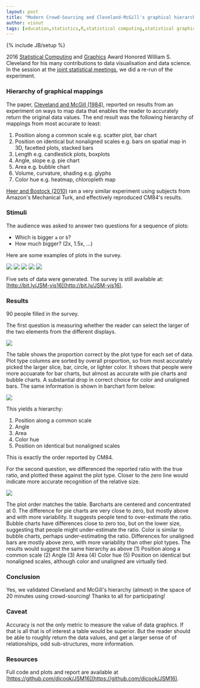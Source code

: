 ```yaml
---
layout: post
title: "Modern Crowd-Sourcing and Cleveland-McGill's graphical hierarchy"
author: visnut
tags: [education,statistics,R,statistical computing,statistical graphics,data wrangling,visual perception]
---
```

{% include JB/setup %}

2016 [Statistical Computing](http://stat-computing.org/computing/) and [Graphics](http://stat-graphics.org/graphics/) Award Honored William S. Cleveland for his many contributions to data visualisation and data science. In the session at the [joint statistical meetings](https://www.amstat.org/meetings/jsm/2016/), we did a re-run of the experiment. 

### Hierarchy of graphical mappings

The paper, [Cleveland and McGill (1984)](https://www.jstor.org/stable/2288400?seq=1#page_scan_tab_contents), reported on results from an experiment on ways to map data that enables the reader to accurately return the original data values. The end result was the following hierarchy of mappings from most accurate to least:

1. Position along a common scale e.g. scatter plot, bar chart
2. Position on identical but nonaligned scales e.g. bars on spatial map in 3D, facetted plots, stacked bars
3. Length e.g. candlestick plots, boxplots
4. Angle, slope e.g. pie chart
5. Area e.g. bubble chart
6. Volume, curvature, shading e.g. glyphs
7. Color hue e.g. heatmap, chloropleth map

[Heer and Bostock (2010)](http://vis.stanford.edu/files/2010-MTurk-CHI.pdf) ran a very similar experiment using subjects from Amazon's Mechanical Turk, and effectively reproduced CM84's results.

### Stimuli

The audience was asked to answer two questions for a sequence of plots:

- Which is bigger `a` or `b`?
- How much bigger? (2x, 1.5x, ...)

Here are some examples of plots in the survey.

![](https://dicook.github.io/JSM16/set1_bar.png)
![](https://dicook.github.io/JSM16/set2_bubble.png)
![](https://dicook.github.io/JSM16/set3_pie.png)
![](https://dicook.github.io/JSM16/set4_color.png)
![](https://dicook.github.io/JSM16/set5_unaligned.png)

Five sets of data were generated. The survey is still available at: [http://bit.ly/JSM-vis16](http://bit.ly/JSM-vis16).

### Results

90 people filled in the survey.

The first question is measuring whether the reader can select the larger of the two elements from the different displays. 

![](https://dicook.github.io/JSM16/accuracy-table.png)

The table shows the proportion correct by the plot type for each set of data. Plot type columns are sorted by overall proportion, so from most accurately picked the larger slice, bar, circle, or lighter color. It shows that people were more accuarate for bar charts, but almost as accurate with pie charts and bubble charts. A substantial drop in correct choice for color and unaligned bars. The same information is shown in barchart form below:

![](https://dicook.github.io/JSM16/accuracy-barchart.png)


This yields a hierarchy:

1. Position along a common scale
2. Angle
3. Area 
4. Color hue 
5. Position on identical but nonaligned scales 

This is exactly the order reported by CM84. 

For the second question, we differenced the reported ratio with the true ratio, and plotted these against the plot type. Closer to the zero line would indicate more accurate recognition of the relative size. 

![](https://dicook.github.io/JSM16/differences-boxplot.png)

The plot order matches the table. Barcharts are centered and concentrated at 0. The difference for pie charts are very close to zero, but mostly above and with more variability. It suggests people tend to over-estimate the ratio. Bubble charts have differences close to zero too, but on the lower size, suggesting that people might under-estimate the ratio. Color is similar to bubble charts, perhaps under-estimating the ratio. Differences for unaligned bars are mostly above zero, with more variability than other plot types.  The results would suggest the same hierarchy as above (1) Position along a common scale (2) Angle (3) Area (4) Color hue (5) Position on identical but nonaligned scales, although color and unaligned are virtually tied.

### Conclusion

Yes, we validated Cleveland and McGill's hierarchy (almost) in the space of 20 minutes using crowd-sourcing! Thanks to all for participating!

### Caveat

Accuracy is not the only metric to  measure the value of data graphics. If that is all that is of interest a table would be superior. But the reader should be able to roughly return the data values, and get a larger sense of of relationships, odd sub-structures, more information.

### Resources

Full code and plots and report are available at [https://github.com/dicook/JSM16](https://github.com/dicook/JSM16).
